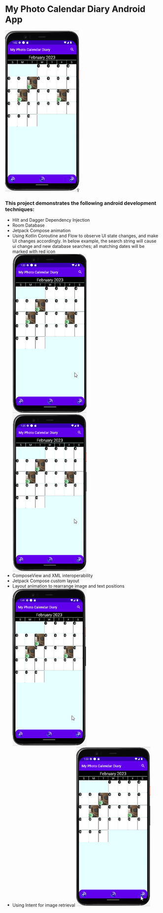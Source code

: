 # My Photo Calendar Diary Android App
<img src="readme/swipe_animation.gif" alt="My Photo Calendar Diary" width="240" />

### This project demonstrates the following android development techniques:

* Hilt and Dagger Dependency Injection
* Room Database
* Jetpack Compose animation
* Using Kotlin Coroutine and Flow to observe UI state changes, and make UI changes accordingly. In below example, the search string will cause ui change and new database searches; all matching dates will be marked with red icon<br />
  <img src="readme/search_1.gif" alt="Search Demo" width="240" />   <img src="readme/search_2.gif" alt="Search Demo" width="240" />
* ComposeView and XML interoperability
* Jetpack Compose custom layout
* Layout animation to rearrange image and text positions
  <img src="readme/custom_layout.gif" alt="Custom Layout" width="240" />
* Using Intent for image retrieval
  <img src="readme/image_retrieve.gif" alt="Image Retrieve" width="240" />


